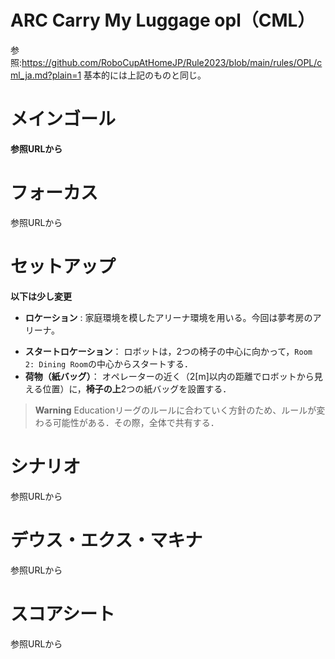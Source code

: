 # ARC Carry My Luggage opl（CML）
参照:https://github.com/RoboCupAtHomeJP/Rule2023/blob/main/rules/OPL/cml_ja.md?plain=1
基本的には上記のものと同じ。
# メインゴール
**参照URLから**


# フォーカス
参照URLから
# セットアップ
**以下は少し変更**
+ **ロケーション** : 家庭環境を模したアリーナ環境を用いる。今回は夢考房のアリーナ。
- **スタートロケーション**： ロボットは，2つの椅子の中心に向かって，`Room 2: Dining Room`の中心からスタートする．
- **荷物（紙バッグ）**： オペレーターの近く（2\[m\]以内の距離でロボットから見える位置）に，**椅子の上**2つの紙バッグを設置する．


> **Warning**
> Educationリーグのルールに合わていく方針のため、ルールが変わる可能性がある．その際，全体で共有する．
  
# シナリオ
参照URLから
# デウス・エクス・マキナ
参照URLから
# スコアシート
参照URLから
